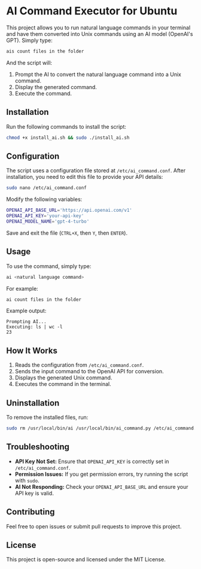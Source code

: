 # AI Command Executor for Ubuntu

This project allows you to run natural language commands in your terminal and have them converted into Unix commands using an AI model (OpenAI's GPT). Simply type:

```bash
ais count files in the folder
```

And the script will:
1. Prompt the AI to convert the natural language command into a Unix command.
2. Display the generated command.
3. Execute the command.

## Installation

Run the following commands to install the script:

```bash
chmod +x install_ai.sh && sudo ./install_ai.sh
```

## Configuration

The script uses a configuration file stored at `/etc/ai_command.conf`. After installation, you need to edit this file to provide your API details:

```bash
sudo nano /etc/ai_command.conf
```

Modify the following variables:

```bash
OPENAI_API_BASE_URL='https://api.openai.com/v1'
OPENAI_API_KEY='your-api-key'
OPENAI_MODEL_NAME='gpt-4-turbo'
```

Save and exit the file (`CTRL+X`, then `Y`, then `ENTER`).

## Usage

To use the command, simply type:

```bash
ai <natural language command>
```

For example:

```bash
ai count files in the folder
```

Example output:

```
Prompting AI...
Executing: ls | wc -l
23
```

## How It Works

1. Reads the configuration from `/etc/ai_command.conf`.
2. Sends the input command to the OpenAI API for conversion.
3. Displays the generated Unix command.
4. Executes the command in the terminal.

## Uninstallation

To remove the installed files, run:

```bash
sudo rm /usr/local/bin/ai /usr/local/bin/ai_command.py /etc/ai_command.conf
```

## Troubleshooting

- **API Key Not Set:** Ensure that `OPENAI_API_KEY` is correctly set in `/etc/ai_command.conf`.
- **Permission Issues:** If you get permission errors, try running the script with `sudo`.
- **AI Not Responding:** Check your `OPENAI_API_BASE_URL` and ensure your API key is valid.

## Contributing

Feel free to open issues or submit pull requests to improve this project.

## License

This project is open-source and licensed under the MIT License.


